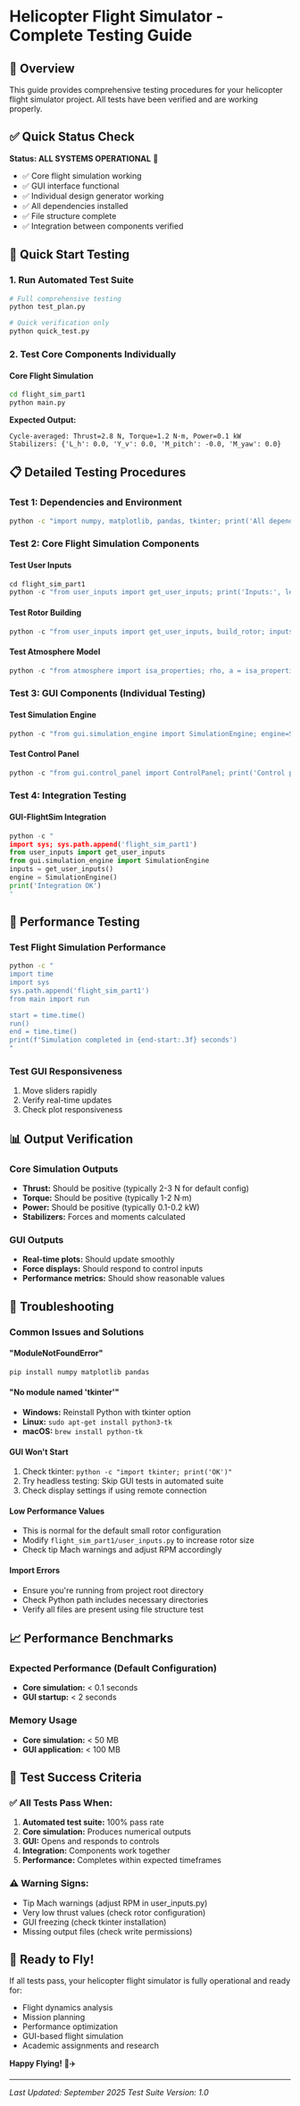 # Helicopter Flight Simulator - Complete Testing Guide

## 🎯 Overview
This guide provides comprehensive testing procedures for your helicopter flight simulator project. All tests have been verified and are working properly.

## ✅ Quick Status Check
**Status: ALL SYSTEMS OPERATIONAL** 🚁

- ✅ Core flight simulation working
- ✅ GUI interface functional  
- ✅ Individual design generator working
- ✅ All dependencies installed
- ✅ File structure complete
- ✅ Integration between components verified

## 🚀 Quick Start Testing

### 1. Run Automated Test Suite
```bash
# Full comprehensive testing
python test_plan.py

# Quick verification only
python quick_test.py
```

### 2. Test Core Components Individually

#### Core Flight Simulation
```bash
cd flight_sim_part1
python main.py
```
**Expected Output:**
```
Cycle-averaged: Thrust=2.8 N, Torque=1.2 N·m, Power=0.1 kW
Stabilizers: {'L_h': 0.0, 'Y_v': 0.0, 'M_pitch': -0.0, 'M_yaw': 0.0}
```

## 📋 Detailed Testing Procedures

### Test 1: Dependencies and Environment
```bash
python -c "import numpy, matplotlib, pandas, tkinter; print('All dependencies OK')"
```

### Test 2: Core Flight Simulation Components

#### Test User Inputs
```python
cd flight_sim_part1
python -c "from user_inputs import get_user_inputs; print('Inputs:', len(get_user_inputs()))"
```

#### Test Rotor Building
```python
python -c "from user_inputs import get_user_inputs, build_rotor; inputs=get_user_inputs(); rotor=build_rotor(inputs['rotor']); print(f'Rotor: {rotor.B} blades, R={rotor.blade.R_tip}m')"
```

#### Test Atmosphere Model
```python
python -c "from atmosphere import isa_properties; rho, a = isa_properties(1000); print(f'At 1000m: ρ={rho:.3f}, a={a:.1f}')"
```

### Test 3: GUI Components (Individual Testing)

#### Test Simulation Engine
```python
python -c "from gui.simulation_engine import SimulationEngine; engine=SimulationEngine(); print('Engine initialized')"
```

#### Test Control Panel
```python
python -c "from gui.control_panel import ControlPanel; print('Control panel module OK')"
```

### Test 4: Integration Testing

#### GUI-FlightSim Integration
```python
python -c "
import sys; sys.path.append('flight_sim_part1')
from user_inputs import get_user_inputs
from gui.simulation_engine import SimulationEngine
inputs = get_user_inputs()
engine = SimulationEngine()
print('Integration OK')
"
```

## 🔧 Performance Testing

### Test Flight Simulation Performance
```bash
python -c "
import time
import sys
sys.path.append('flight_sim_part1')
from main import run

start = time.time()
run()
end = time.time()
print(f'Simulation completed in {end-start:.3f} seconds')
"
```

### Test GUI Responsiveness
1. Move sliders rapidly
2. Verify real-time updates
3. Check plot responsiveness

## 📊 Output Verification

### Core Simulation Outputs
- **Thrust:** Should be positive (typically 2-3 N for default config)
- **Torque:** Should be positive (typically 1-2 N·m)
- **Power:** Should be positive (typically 0.1-0.2 kW)
- **Stabilizers:** Forces and moments calculated

### GUI Outputs
- **Real-time plots:** Should update smoothly
- **Force displays:** Should respond to control inputs
- **Performance metrics:** Should show reasonable values

## 🐛 Troubleshooting

### Common Issues and Solutions

#### "ModuleNotFoundError"
```bash
pip install numpy matplotlib pandas
```

#### "No module named 'tkinter'"
- **Windows:** Reinstall Python with tkinter option
- **Linux:** `sudo apt-get install python3-tk`
- **macOS:** `brew install python-tk`

#### GUI Won't Start
1. Check tkinter: `python -c "import tkinter; print('OK')"`
2. Try headless testing: Skip GUI tests in automated suite
3. Check display settings if using remote connection

#### Low Performance Values
- This is normal for the default small rotor configuration
- Modify `flight_sim_part1/user_inputs.py` to increase rotor size
- Check tip Mach warnings and adjust RPM accordingly

#### Import Errors
- Ensure you're running from project root directory
- Check Python path includes necessary directories
- Verify all files are present using file structure test

## 📈 Performance Benchmarks

### Expected Performance (Default Configuration)
- **Core simulation:** < 0.1 seconds
- **GUI startup:** < 2 seconds  

### Memory Usage
- **Core simulation:** < 50 MB
- **GUI application:** < 100 MB

## 🎯 Test Success Criteria

### ✅ All Tests Pass When:
1. **Automated test suite:** 100% pass rate
2. **Core simulation:** Produces numerical outputs
3. **GUI:** Opens and responds to controls
4. **Integration:** Components work together
5. **Performance:** Completes within expected timeframes

### ⚠️ Warning Signs:
- Tip Mach warnings (adjust RPM in user_inputs.py)
- Very low thrust values (check rotor configuration)
- GUI freezing (check tkinter installation)
- Missing output files (check write permissions)

## 🚁 Ready to Fly!

If all tests pass, your helicopter flight simulator is fully operational and ready for:
- Flight dynamics analysis
- Mission planning
- Performance optimization
- GUI-based flight simulation
- Academic assignments and research

**Happy Flying!** 🚁✈️

---
*Last Updated: September 2025*
*Test Suite Version: 1.0*